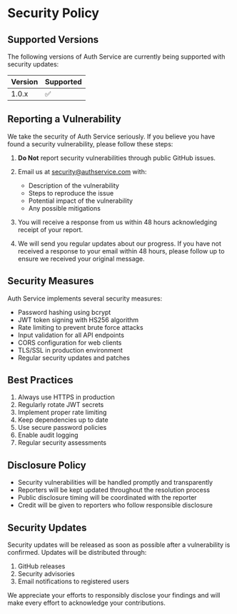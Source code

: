 # Security Policy

## Supported Versions

The following versions of Auth Service are currently being supported with security updates:

| Version | Supported          |
| ------- | ------------------ |
| 1.0.x   | :white_check_mark: |

## Reporting a Vulnerability

We take the security of Auth Service seriously. If you believe you have found a security vulnerability, please follow these steps:

1. **Do Not** report security vulnerabilities through public GitHub issues.

2. Email us at security@authservice.com with:
   - Description of the vulnerability
   - Steps to reproduce the issue
   - Potential impact of the vulnerability
   - Any possible mitigations

3. You will receive a response from us within 48 hours acknowledging receipt of your report.

4. We will send you regular updates about our progress. If you have not received a response to your email within 48 hours, please follow up to ensure we received your original message.

## Security Measures

Auth Service implements several security measures:

- Password hashing using bcrypt
- JWT token signing with HS256 algorithm
- Rate limiting to prevent brute force attacks
- Input validation for all API endpoints
- CORS configuration for web clients
- TLS/SSL in production environment
- Regular security updates and patches

## Best Practices

1. Always use HTTPS in production
2. Regularly rotate JWT secrets
3. Implement proper rate limiting
4. Keep dependencies up to date
5. Use secure password policies
6. Enable audit logging
7. Regular security assessments

## Disclosure Policy

- Security vulnerabilities will be handled promptly and transparently
- Reporters will be kept updated throughout the resolution process
- Public disclosure timing will be coordinated with the reporter
- Credit will be given to reporters who follow responsible disclosure

## Security Updates

Security updates will be released as soon as possible after a vulnerability is confirmed. Updates will be distributed through:

1. GitHub releases
2. Security advisories
3. Email notifications to registered users

We appreciate your efforts to responsibly disclose your findings and will make every effort to acknowledge your contributions.